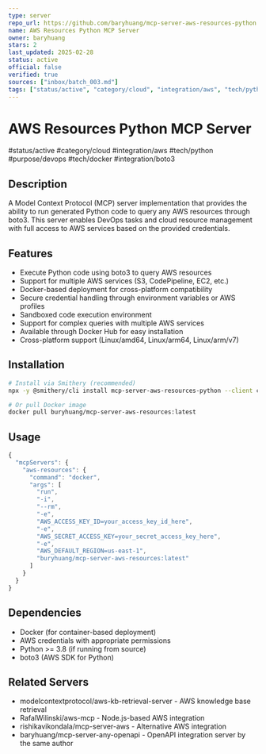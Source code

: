 ```yaml
---
type: server
repo_url: https://github.com/baryhuang/mcp-server-aws-resources-python
name: AWS Resources Python MCP Server
owner: baryhuang
stars: 2
last_updated: 2025-02-28
status: active
official: false
verified: true
sources: ["inbox/batch_003.md"]
tags: ["status/active", "category/cloud", "integration/aws", "tech/python", "purpose/devops", "tech/docker", "integration/boto3"]
---
```


# AWS Resources Python MCP Server

#status/active #category/cloud #integration/aws #tech/python #purpose/devops #tech/docker #integration/boto3

## Description

A Model Context Protocol (MCP) server implementation that provides the ability to run generated Python code to query any AWS resources through boto3. This server enables DevOps tasks and cloud resource management with full access to AWS services based on the provided credentials.

## Features

- Execute Python code using boto3 to query AWS resources
- Support for multiple AWS services (S3, CodePipeline, EC2, etc.)
- Docker-based deployment for cross-platform compatibility
- Secure credential handling through environment variables or AWS profiles
- Sandboxed code execution environment
- Support for complex queries with multiple AWS services
- Available through Docker Hub for easy installation
- Cross-platform support (Linux/amd64, Linux/arm64, Linux/arm/v7)

## Installation

```bash
# Install via Smithery (recommended)
npx -y @smithery/cli install mcp-server-aws-resources-python --client claude

# Or pull Docker image
docker pull buryhuang/mcp-server-aws-resources:latest
```

## Usage

```javascript
{
  "mcpServers": {
    "aws-resources": {
      "command": "docker",
      "args": [
        "run",
        "-i",
        "--rm",
        "-e",
        "AWS_ACCESS_KEY_ID=your_access_key_id_here",
        "-e",
        "AWS_SECRET_ACCESS_KEY=your_secret_access_key_here",
        "-e",
        "AWS_DEFAULT_REGION=us-east-1",
        "buryhuang/mcp-server-aws-resources:latest"
      ]
    }
  }
}
```

## Dependencies

- Docker (for container-based deployment)
- AWS credentials with appropriate permissions
- Python >= 3.8 (if running from source)
- boto3 (AWS SDK for Python)

## Related Servers

- modelcontextprotocol/aws-kb-retrieval-server - AWS knowledge base retrieval
- RafalWilinski/aws-mcp - Node.js-based AWS integration
- rishikavikondala/mcp-server-aws - Alternative AWS integration
- baryhuang/mcp-server-any-openapi - OpenAPI integration server by the same author